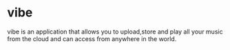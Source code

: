 # vibe
vibe is an application that allows you to upload,store and play all your music from the cloud  and can access from anywhere 
in the world.
